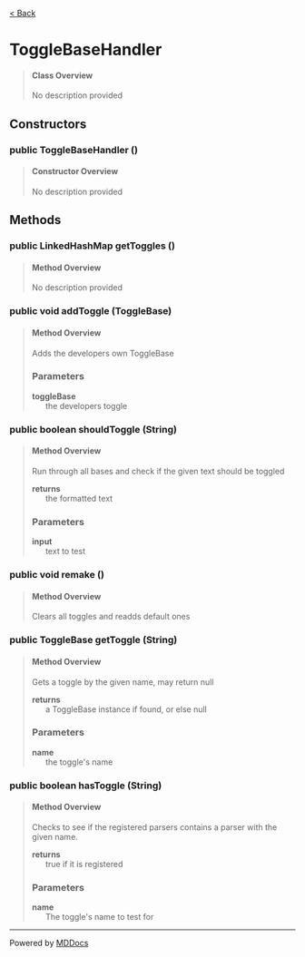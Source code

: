 [< Back](..)
# ToggleBaseHandler #
>#### Class Overview ####
>No description provided
## Constructors ##
### public ToggleBaseHandler () ###
>#### Constructor Overview ####
>No description provided
>
## Methods ##
### public LinkedHashMap getToggles () ###
>#### Method Overview ####
>No description provided
>
### public void addToggle (ToggleBase) ###
>#### Method Overview ####
>Adds the developers own ToggleBase
>
>### Parameters ###
>**toggleBase**<br />
>&nbsp;&nbsp;&nbsp;&nbsp;&nbsp;&nbsp;the developers toggle
>
### public boolean shouldToggle (String) ###
>#### Method Overview ####
>Run through all bases and check if the
      given text should be toggled
>
>**returns**<br />
>&nbsp;&nbsp;&nbsp;&nbsp;&nbsp;&nbsp;the formatted text
>
>### Parameters ###
>**input**<br />
>&nbsp;&nbsp;&nbsp;&nbsp;&nbsp;&nbsp;text to test
>
### public void remake () ###
>#### Method Overview ####
>Clears all toggles and readds default ones
>
### public ToggleBase getToggle (String) ###
>#### Method Overview ####
>Gets a toggle by the given name, may return null
>
>**returns**<br />
>&nbsp;&nbsp;&nbsp;&nbsp;&nbsp;&nbsp;a ToggleBase instance if found, or else null
>
>### Parameters ###
>**name**<br />
>&nbsp;&nbsp;&nbsp;&nbsp;&nbsp;&nbsp;the toggle's name
>
### public boolean hasToggle (String) ###
>#### Method Overview ####
>Checks to see if the registered parsers contains a parser
      with the given name.
>
>**returns**<br />
>&nbsp;&nbsp;&nbsp;&nbsp;&nbsp;&nbsp;true if it is registered
>
>### Parameters ###
>**name**<br />
>&nbsp;&nbsp;&nbsp;&nbsp;&nbsp;&nbsp;The toggle's name to test for
>

---
Powered by [MDDocs](https://github.com/VRCube/MDDocs)